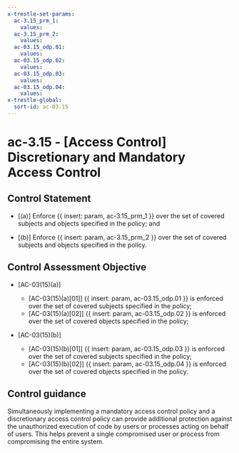 ```yaml
---
x-trestle-set-params:
  ac-3.15_prm_1:
    values:
  ac-3.15_prm_2:
    values:
  ac-03.15_odp.01:
    values:
  ac-03.15_odp.02:
    values:
  ac-03.15_odp.03:
    values:
  ac-03.15_odp.04:
    values:
x-trestle-global:
  sort-id: ac-03.15
---
```


# ac-3.15 - \[Access Control\] Discretionary and Mandatory Access Control

## Control Statement

- \[(a)\] Enforce {{ insert: param, ac-3.15_prm_1 }} over the set of covered subjects and objects specified in the policy; and

- \[(b)\] Enforce {{ insert: param, ac-3.15_prm_2 }} over the set of covered subjects and objects specified in the policy.

## Control Assessment Objective

- \[AC-03(15)(a)\]

  - \[AC-03(15)(a)[01]\] {{ insert: param, ac-03.15_odp.01 }} is enforced over the set of covered subjects specified in the policy;
  - \[AC-03(15)(a)[02]\] {{ insert: param, ac-03.15_odp.02 }} is enforced over the set of covered objects specified in the policy;

- \[AC-03(15)(b)\]

  - \[AC-03(15)(b)[01]\] {{ insert: param, ac-03.15_odp.03 }} is enforced over the set of covered subjects specified in the policy;
  - \[AC-03(15)(b)[02]\] {{ insert: param, ac-03.15_odp.04 }} is enforced over the set of covered objects specified in the policy.

## Control guidance

Simultaneously implementing a mandatory access control policy and a discretionary access control policy can provide additional protection against the unauthorized execution of code by users or processes acting on behalf of users. This helps prevent a single compromised user or process from compromising the entire system.
